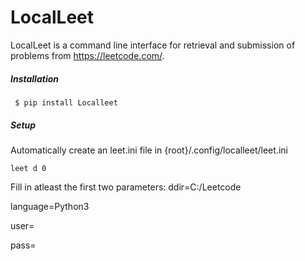 # LocalLeet
LocalLeet is a command line interface for retrieval and submission of problems from https://leetcode.com/.

##### Installation
```
 $ pip install Localleet
```
##### Setup
Automatically create an leet.ini file in {root}/.config/localleet/leet.ini 
```
leet d 0
```
Fill in atleast the first two parameters:
  ddir=C:/Leetcode
  
  language=Python3
  
  user=
  
  pass=


